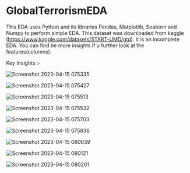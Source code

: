 # GlobalTerrorismEDA

This EDA uses Python and its libraries Pandas, Matplotlib, Seaborn and Numpy to perform simple EDA.
This dataset was downloaded from kaggle (https://www.kaggle.com/datasets/START-UMD/gtd). 
It is an incomplete EDA. You can find be more insights if u further look at the features(columns).

Key Insights :-


![Screenshot 2023-04-15 075335](https://user-images.githubusercontent.com/103453568/232179912-0f45fb3a-dc86-4dd6-9481-6fc6b7431c42.jpg)

![Screenshot 2023-04-15 075427](https://user-images.githubusercontent.com/103453568/232179915-c0f0623e-3060-4a70-b58d-49a3daf7ba34.jpg)

![Screenshot 2023-04-15 075513](https://user-images.githubusercontent.com/103453568/232179916-0db11b21-42d6-4902-b374-b64d7ca91a74.jpg)

![Screenshot 2023-04-15 075532](https://user-images.githubusercontent.com/103453568/232179917-c7719b85-c25b-4bf2-ad8e-7a15c2abbd01.jpg)

![Screenshot 2023-04-15 075703](https://user-images.githubusercontent.com/103453568/232179920-4b4322bf-e7b8-47f6-8484-12edd1665867.jpg)

![Screenshot 2023-04-15 075836](https://user-images.githubusercontent.com/103453568/232179927-bcf5e19f-da1a-43d4-a302-ec719ec94d3f.jpg)

![Screenshot 2023-04-15 080039](https://user-images.githubusercontent.com/103453568/232179929-6fa55b1b-3469-4c3c-be17-36ddb537fcc1.jpg)

![Screenshot 2023-04-15 080121](https://user-images.githubusercontent.com/103453568/232179932-9427cab8-4df0-4aba-acc9-a25646244739.jpg)

![Screenshot 2023-04-15 080201](https://user-images.githubusercontent.com/103453568/232179934-b156fffe-1f4b-4e97-8cb8-235cf8cf8952.jpg)
